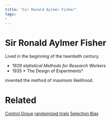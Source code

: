 ```yaml
---
title: "Sir Ronald Aylmer Fisher"
tags:
- 
---
```

# Sir Ronald Aylmer Fisher
Lived in the beginning of the twentieth century.
- 1929 *statistical Methods for Research Workers*
- 1935 * The Design of Experiments*

invented the method of maximum likelihood. 

# Related
[Control Group](ECON5100%20-%20Seminar%20Applied%20Microeconomic%20Analysis/Control%20Group.md)
[randomized trials](ECON5100%20-%20Seminar%20Applied%20Microeconomic%20Analysis/randomized%20trials.md)
[Selection Bias](ECON5100%20-%20Seminar%20Applied%20Microeconomic%20Analysis/Selection%20Bias.md)
